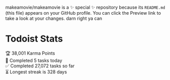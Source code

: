 makeamovie/makeamovie is a ✨ special ✨ repository because its `README.md` (this file) appears on your GitHub profile.
You can click the Preview link to take a look at your changes. darn right ya can

# Todoist Stats

<!-- TODO-IST:START -->
🏆  38,001 Karma Points           
🌸  Completed 5 tasks today           
✅  Completed 27,072 tasks so far           
⏳  Longest streak is 328 days
<!-- TODO-IST:END -->
